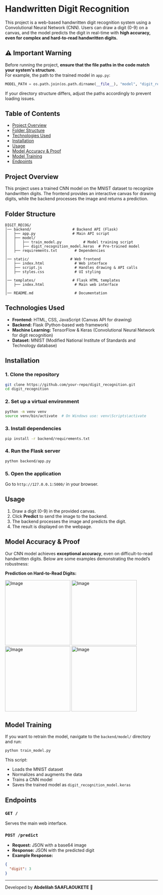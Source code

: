 # Handwritten Digit Recognition  

This project is a web-based handwritten digit recognition system using a Convolutional Neural Network (CNN). Users can draw a digit (0-9) on a canvas, and the model predicts the digit in real-time with **high accuracy, even for complex and hard-to-read handwritten digits.**  

## ⚠️ Important Warning
Before running the project, **ensure that the file paths in the code match your system's structure**.  
For example, the path to the trained model in `app.py`:
```python
MODEL_PATH = os.path.join(os.path.dirname(__file__), "model", "digit_recognition_model.keras")
```
If your directory structure differs, adjust the paths accordingly to prevent loading issues.


## Table of Contents  
- [Project Overview](#project-overview)  
- [Folder Structure](#folder-structure)  
- [Technologies Used](#technologies-used)  
- [Installation](#installation)  
- [Usage](#usage)  
- [Model Accuracy & Proof](#model-accuracy--proof)  
- [Model Training](#model-training)  
- [Endpoints](#endpoints)  

## Project Overview  
This project uses a trained CNN model on the MNIST dataset to recognize handwritten digits. The frontend provides an interactive canvas for drawing digits, while the backend processes the image and returns a prediction.  

## Folder Structure  
```
DIGIT_RECOG/
│── backend/                   # Backend API (Flask)
│   ├── app.py                 # Main API script
│   ├── model/
│   │   ├── train_model.py          # Model training script
│   │   ├── digit_recognition_model.keras  # Pre-trained model
│   ├── requirements.txt        # Dependencies
│
│── static/                   # Web frontend
│   ├── index.html              # Web interface
│   ├── script.js               # Handles drawing & API calls
│   ├── styles.css              # UI styling
│
│── templates/                 # Flask HTML templates
│   ├── index.html              # Main web interface
│
│── README.md                   # Documentation
```  

## Technologies Used  
- **Frontend:** HTML, CSS, JavaScript (Canvas API for drawing)  
- **Backend:** Flask (Python-based web framework)  
- **Machine Learning:** TensorFlow & Keras (Convolutional Neural Network for digit recognition)  
- **Dataset:** MNIST (Modified National Institute of Standards and Technology database)  

## Installation  
### 1. Clone the repository  
```sh
git clone https://github.com/your-repo/digit_recognition.git  
cd digit_recognition  
```  

### 2. Set up a virtual environment  
```sh
python -m venv venv  
source venv/bin/activate  # On Windows use: venv\Scripts\activate  
```  

### 3. Install dependencies  
```sh
pip install -r backend/requirements.txt  
```  

### 4. Run the Flask server  
```sh
python backend/app.py  
```  

### 5. Open the application  
Go to `http://127.0.0.1:5000/` in your browser.  

## Usage  
1. Draw a digit (0-9) in the provided canvas.  
2. Click **Predict** to send the image to the backend.  
3. The backend processes the image and predicts the digit.  
4. The result is displayed on the webpage.  

## Model Accuracy & Proof  
Our CNN model achieves **exceptional accuracy**, even on difficult-to-read handwritten digits. Below are some examples demonstrating the model’s robustness:  

**Prediction on Hard-to-Read Digits:**  

<div>
<img width="215" alt="Image" src="https://github.com/user-attachments/assets/82425a7a-6c9e-46b4-ad05-41a5be33b22e" />

<img width="215" alt="Image" src="https://github.com/user-attachments/assets/d69faad1-3f6a-4507-8074-c570f49dc87b" />

<img width="215" alt="Image" src="https://github.com/user-attachments/assets/21c484b8-4767-443b-bc1e-9c03aad0a47f" />

<img width="215" alt="Image" src="https://github.com/user-attachments/assets/084ff937-980f-4220-a8f2-40a9cd818e70" />
</div>
 

## Model Training  
If you want to retrain the model, navigate to the `backend/model/` directory and run:  
```sh
python train_model.py  
```  
This script:  
- Loads the MNIST dataset  
- Normalizes and augments the data  
- Trains a CNN model  
- Saves the trained model as `digit_recognition_model.keras`  

## Endpoints  
### `GET /`  
Serves the main web interface.  

### `POST /predict`  
- **Request:** JSON with a base64 image  
- **Response:** JSON with the predicted digit  
- **Example Response:**  
```json
{
  "digit": 3
}
```  

---  
Developed by **Abdelilah SAAFLAOUKETE** 🚀  

